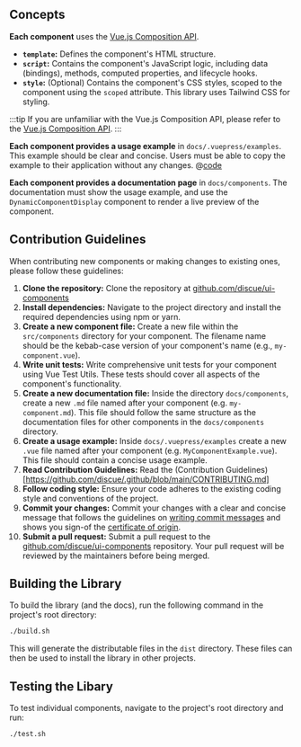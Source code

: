 ## Concepts
**Each component** uses the [Vue.js Composition API](https://vuejs.org/guide/extras/composition-api-faq.html).

* **`template`:** Defines the component's HTML structure.
* **`script`:** Contains the component's JavaScript logic, including data (bindings), methods, computed properties, and lifecycle hooks.
* **`style`:**  (Optional) Contains the component's CSS styles, scoped to the component using the `scoped` attribute.  This library uses Tailwind CSS for styling.

:::tip
If you are unfamiliar with the Vue.js Composition API, please refer to the [Vue.js Composition API](https://vuejs.org/guide/extras/composition-api-faq.html).
:::

**Each component provides a usage example** in `docs/.vuepress/examples`. This example should be clear and concise. Users must be able to copy the example to their application without any changes.
  @[code](../.vuepress/examples/BannerExample.vue)

**Each component provides a documentation page** in `docs/components`. The documentation must show the usage example, and use the `DynamicComponentDisplay` component to render a live preview of the component. 

## Contribution Guidelines
When contributing new components or making changes to existing ones, please follow these guidelines:

1.  **Clone the repository:** Clone the repository at [github.com/discue/ui-components](https://github.com/discue/ui-components)
2.  **Install dependencies:** Navigate to the project directory and install the required dependencies using npm or yarn.
1. **Create a new component file:**  Create a new file within the `src/components` directory for your component. The filename name should be the kebab-case version of your component's name (e.g., `my-component.vue`).
2. **Write unit tests:** Write comprehensive unit tests for your component using Vue Test Utils. These tests should cover all aspects of the component's functionality.
3. **Create a new documentation file:** Inside the directory `docs/components`, create a new `.md` file named after your component (e.g. `my-component.md`). This file should follow the same structure as the documentation files for other components in the `docs/components` directory. 
4. **Create a usage example:** Inside `docs/.vuepress/examples` create a new `.vue` file named after your component (e.g. `MyComponentExample.vue`). This file should contain a concise usage example.
5. **Read Contribution Guidelines:** Read the (Contribution Guidelines)[https://github.com/discue/.github/blob/main/CONTRIBUTING.md]
6. **Follow coding style:** Ensure your code adheres to the existing coding style and conventions of the project.
6.  **Commit your changes:** Commit your changes with a clear and concise message that follows the guidelines on [writing commit messages](https://github.com/discue/.github/blob/main/CONTRIBUTING.md#memo-writing-commit-messages) and shows you sign-of the [certificate of origin](https://github.com/discue/.github/blob/main/CONTRIBUTING.md#repeat-submitting-pull-requests).
8. **Submit a pull request:** Submit a pull request to the [github.com/discue/ui-components](https://github.com/discue/ui-components) repository. Your pull request will be reviewed by the maintainers before being merged.

## Building the Library
To build the library (and the docs), run the following command in the project's root directory:

```bash
./build.sh
```

This will generate the distributable files in the `dist` directory. These files can then be used to install the library in other projects.

## Testing the Libary
To test individual components, navigate to the project's root directory and run:

```bash
./test.sh
```